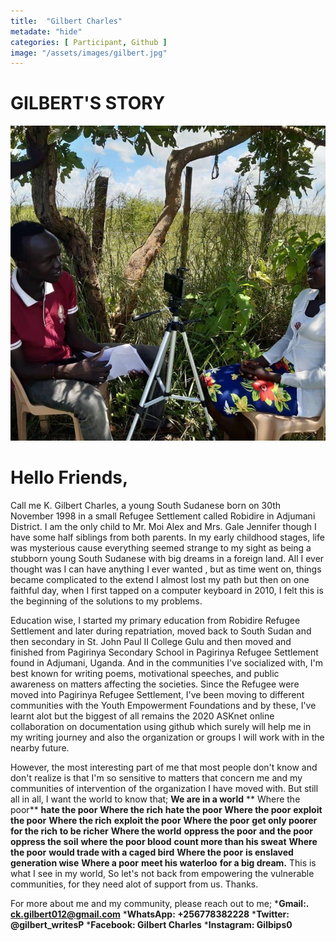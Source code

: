 ```yaml
---
title:  "Gilbert Charles"
metadate: "hide"
categories: [ Participant, Github ]
image: "/assets/images/gilbert.jpg"
---
```


# GILBERT'S STORY

![](/pictures/Gilbert2.jpg)

# Hello Friends,

Call me K. Gilbert Charles, a young South Sudanese born on 30th November 1998 in a small Refugee Settlement called Robidire in Adjumani District. I am the only child to Mr. Moi Alex and Mrs. Gale Jennifer though I have some half siblings from both parents. In my early childhood stages, life was mysterious cause everything seemed strange to my sight as being a stubborn young South Sudanese with big dreams in a foreign land. All I ever thought was I can have anything I ever wanted , but as time went on, things became complicated to the extend I almost lost my path but then on one faithful day, when I first tapped on a computer keyboard in 2010, I felt this is the beginning of the solutions to my problems.

Education wise, I started my primary education from Robidire Refugee Settlement and later during repatriation, moved back to South Sudan and then secondary in St. John Paul II College Gulu and then moved and finished from Pagirinya Secondary School in Pagirinya Refugee Settlement found in Adjumani, Uganda. And in the communities I've socialized with, I'm best known for writing poems, motivational speeches, and public awareness on matters affecting the societies. Since the Refugee were moved into Pagirinya Refugee Settlement, I've been moving to different communities with the Youth Empowerment Foundations and by these, I've learnt alot but the biggest of all remains the 2020 ASKnet online collaboration on documentation using github which surely will help me in my writing journey and also the organization or groups I will work with in the nearby future.

However, the most interesting part of me that most people don't know and don't realize is that I'm so sensitive to matters that concern me and my communities of intervention of the organization I have moved with. But still all in all, I want the world to know that; 
     **We are in a world**
    ** Where the poor**
     **hate the poor**
    **Where the rich**
     **hate the poor**
     **Where the poor**
     **exploit the poor**
     **Where the rich**
     **exploit the poor**
     **Where the poor**
     **get only poorer**
     **for the rich**
    **to be richer**
    **Where the world**
    **oppress the poor**
    **and the poor**
    **oppress the soil**
    **where the poor blood**
    **count more than his sweat**
    **Where the poor**
    **would trade with a caged bird**
    **Where the poor**
    **is enslaved generation wise**
   **Where a poor**
   **meet his waterloo**
   **for a big dream.**
This is what I see in my world, So let's not back from empowering the vulnerable communities, for they need alot of support from us. Thanks.

For more about me and my community, please reach out to me;
***Gmail:.             ck.gilbert012@gmail.com**
***WhatsApp:     +256778382228**
***Twitter:           @gilbert_writesP**
***Facebook:      Gilbert Charles**
***Instagram:     Gilbips0**
